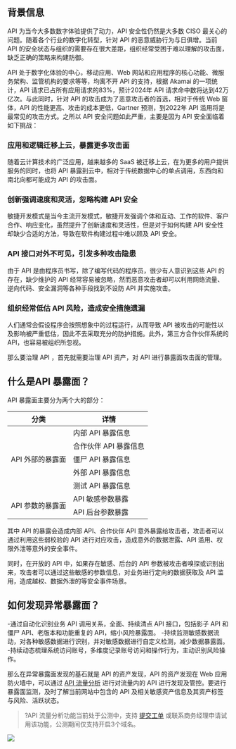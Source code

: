 ## 背景信息
API 为当今大多数数字体验提供了动力，API 安全性仍然是大多数 CISO 最关心的问题。随着各个行业的数字化转型，针对 API 的恶意威胁行为与日俱增。当前 API 的安全状态与组织的需要存在很大差距，组织经常受困于难以理解的攻击面，缺乏正确的策略来构建防御。

API 处于数字化体验的中心，移动应用、Web 网站和应用程序的核心功能、微服务架构、监管机构的要求等等，均离不开 API 的支持，根据 Akamai 的一项统计，API 请求已占所有应用请求的83%，预计2024年 API 请求命中数将达到42万亿次。与此同时，针对 API 的攻击成为了恶意攻击者的首选，相对于传统 Web 窗体，API 的性能更高、攻击的成本更低，Gartner 预测，到2022年 API 滥用将是最常见的攻击方式。之所以 API 安全问题如此严重，主要是因为 API 安全面临着如下挑战：

### 应用和逻辑迁移上云，暴露更多攻击面
随着云计算技术的广泛应用，越来越多的 SaaS 被迁移上云，在为更多的用户提供服务的同时，也将 API 暴露到云中，相对于传统数据中心的单点调用，东西向和南北向都可能成为 API 的攻击面。

### 创新强调速度和灵活，忽略构建 API 安全
敏捷开发模式是当今主流开发模式，敏捷开发强调个体和互动、工作的软件、客户合作、响应变化，虽然提升了创新速度和灵活性，但是对于如何构建 API 安全性却缺少合适的方法，导致在软件构建过程中难以顾及 API 安全。

### API 接口对外不可见，引发多种攻击隐患
由于 API 是由程序员书写，除了编写代码的程序员，很少有人意识到这些 API 的存在，缺少维护的 API 经常容易被忽略，然而恶意攻击者却可以利用网络流量、逆向代码、安全漏洞等各种手段找到不设防 API 并实施攻击。

### 组织经常低估 API 风险，造成安全措施遗漏
人们通常会假设程序会按照想象中的过程运行，从而导致 API 被攻击的可能性以及影响被严重低估，因此不去采取充分的防护措施。此外，第三方合作伙伴系统的 API，也容易被组织所忽视。

那么要治理 API ，首先就需要治理 API 资产，对 API 进行暴露面攻击面的管理。

## 什么是API 暴露面？
API 暴露面主要分为两个大的部分：

<table>
<thead>
<tr>
<th>分类</th>
<th>详情</th>
</tr>
</thead>
<tbody><tr>
<td rowspan=5>API 外部的暴露面</td>
<td>内部 API 暴露信息</td>
</tr>
<tr>
 <td>合作伙伴 API 暴露信息</td>
</tr>
<tr>
 <td>僵尸 API 暴露信息</td>
</tr>
<tr>
 <td>外部 API 暴露信息</td>
</tr>
<tr>
 <td>测试 API 暴露信息</td>
</tr>
<tr>
<td rowspan=2>API 参数的暴露面</td>
<td>API 敏感参数暴露</td>
</tr>
<tr>
 <td>API 后台参数暴露</td>
</tr>
</tbody></table>



其中 API 的暴露会造成内部 API、合作伙伴 API 意外暴露给攻击者，攻击者可以通过利用这些弱校验的 API 进行对应攻击，造成意外的数据泄露、API 滥用、权限外泄等意外的安全事件。

同时，在开放的 API 中，如果存在敏感、后台的 API 参数被攻击者嗅探或识别出来，攻击者可以通过这些敏感的参数信息，对业务进行定向的数据获取及 API 滥用，造成越权、数据外泄的等安全事件场景。

## 如何发现异常暴露面？
<dx-steps>
-通过自动化识别业务 API 调用关系，全面、持续清点 API 接口，包括影子 API 和僵尸 API、老版本和功能重复的 API，缩小风险暴露面。
-持续监测敏感数据流动，对各种敏感数据进行识别，并对敏感数据进行自定义检测，减少数据暴露面。
-持续动态梳理系统访问账号，多维度记录账号访问和操作行为，主动识别风险操作。
</dx-steps>

那么在异常暴露面发现的基石就是 API 的资产发现，API 的资产发现在 Web 应用防火墙中，可以通过  [API 流量分析](https://console.cloud.tencent.com/guanjia/tea-apianalysis) 进行对流量内的 API 进行发现及管控。要进行暴露面监测，及时了解当前网站中包含的 API 及相关敏感资产信息及其资产标签与风险、活跃状态。
>?API 流量分析功能当前处于公测中，支持 [提交工单](https://console.cloud.tencent.com/workorder/category?step=0&source=14) 或联系商务经理申请试用该功能，公测期间仅支持开启3个域名。
>
![](https://qcloudimg.tencent-cloud.cn/raw/6423ba30cbe77c258bc37fddc827e8f8.png)

